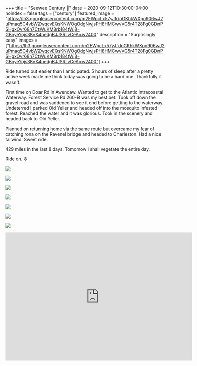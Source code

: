 +++
title =  "Seewee Century 💯"
date = 2020-09-12T10:30:00-04:00
noindex = false
tags = ["century"]
featured_image = "https://lh3.googleusercontent.com/m2EWpcLx57yJfdoGKhkWXpo906wJ2uPmaq5C4vbWZwqcvEQsKNWOg0dgNwjsPH8HMCwvVG5r4T28Fg0GDnPSHgxOvr68h7CtWuKM8rb184tWj8-GBnyeYojs3KvX4nedgBJJSRLvCeA=w2400"
description = "Surprisingly easy"
images = ["https://lh3.googleusercontent.com/m2EWpcLx57yJfdoGKhkWXpo906wJ2uPmaq5C4vbWZwqcvEQsKNWOg0dgNwjsPH8HMCwvVG5r4T28Fg0GDnPSHgxOvr68h7CtWuKM8rb184tWj8-GBnyeYojs3KvX4nedgBJJSRLvCeA=w2400"]
+++

Ride turned out easier than I anticipated. 5 hours of sleep after a pretty active week made me think today was going to be a hard one. Thankfully it wasn't.

First time on Doar Rd in Awendaw. Wanted to get to the Atlantic Intracoastal Waterway. Forest Service Rd 260-B was my best bet. Took off down the gravel road and was saddened to see it end before getting to the waterway. Undeterred I parked Old Yeller and headed off into the mosquito infested forest. Reached the water and it was glorious. Took in the scenery and headed back to Old Yeller.

Planned on returning home via the same route but overcame my fear of catching rona on the Ravenel bridge and headed to Charleston. Had a nice tailwind. Sweet ride.

429 miles in the last 8 days. Tomorrow I shall vegetate the entire day. 

Ride on. ☮

<a href='https://lh3.googleusercontent.com/_BNhwfRAgBrQFmeJJJs6_NIUwgqU0T3lTcDb66bJCYP1-hlfw-j-7RjhBy7VOEGE0NDAYak4vBkuMtb88ugPCg3CFeJDkGnqn2xQu2VDLZk8pmKgFXrhbSvinyyCIE3dipvrdCNx9hk=w2400'><img src='https://lh3.googleusercontent.com/_BNhwfRAgBrQFmeJJJs6_NIUwgqU0T3lTcDb66bJCYP1-hlfw-j-7RjhBy7VOEGE0NDAYak4vBkuMtb88ugPCg3CFeJDkGnqn2xQu2VDLZk8pmKgFXrhbSvinyyCIE3dipvrdCNx9hk=w2400'></a>

<a href='https://lh3.googleusercontent.com/0MgJzz4DqW7OJ4mfXAju9p0BvwhydM4hAb0kax-_7XCq0nUhnnxNx6DpXlZxDAdp6LB1KmiVFgEejxiLCXJNCV0ZbJHyapg9Yk2oF2PTIGUZGwTcn4AclJGMIwPlBESKZv2sg1lZBhA=w2400'><img src='https://lh3.googleusercontent.com/0MgJzz4DqW7OJ4mfXAju9p0BvwhydM4hAb0kax-_7XCq0nUhnnxNx6DpXlZxDAdp6LB1KmiVFgEejxiLCXJNCV0ZbJHyapg9Yk2oF2PTIGUZGwTcn4AclJGMIwPlBESKZv2sg1lZBhA=w2400'></a>

<a href='https://lh3.googleusercontent.com/Jxv4H5Od-hesPFkNrOKzPQ6HajC6gEprowOtWOn8VvBg8BQtmFh2C3coX9Gp-xWb6ThPg7iJVjebcs5G8-cwhElcDX1FKKivj9YELw-7yLOeaSV4o8ImxQOlL5i2fMV9L-Ok4nBTXec=w2400'><img src='https://lh3.googleusercontent.com/Jxv4H5Od-hesPFkNrOKzPQ6HajC6gEprowOtWOn8VvBg8BQtmFh2C3coX9Gp-xWb6ThPg7iJVjebcs5G8-cwhElcDX1FKKivj9YELw-7yLOeaSV4o8ImxQOlL5i2fMV9L-Ok4nBTXec=w2400'></a>

<a href='https://lh3.googleusercontent.com/xaK5Wu2FYKsLCsHMvFBm-9JXSIXj3UoEcfljXqyOH1lMhAkbLdgQ5XDV2dpsaSdaq-uhAojnEW1G7FudfzqxQiGhp2H-AKBM2ZnX09Pv5WBeSKgFn3N2PoLYItMpyHURfV5q7qiVKho=w2400'><img src='https://lh3.googleusercontent.com/xaK5Wu2FYKsLCsHMvFBm-9JXSIXj3UoEcfljXqyOH1lMhAkbLdgQ5XDV2dpsaSdaq-uhAojnEW1G7FudfzqxQiGhp2H-AKBM2ZnX09Pv5WBeSKgFn3N2PoLYItMpyHURfV5q7qiVKho=w2400'></a>

<a href='https://lh3.googleusercontent.com/Tcm8uuiCgH3H704mPIzxZhNfJEF4tiYAzheY_T2CmuW1GmF5poDo4lm5RgF-Sc-9mU1YHKUU5sSd4spnAUrl3asIRa53dhQYsrvVqGAn3456xb4baLVXnD-8otsU62mfFF5NO87aSEQ=w2400'><img src='https://lh3.googleusercontent.com/Tcm8uuiCgH3H704mPIzxZhNfJEF4tiYAzheY_T2CmuW1GmF5poDo4lm5RgF-Sc-9mU1YHKUU5sSd4spnAUrl3asIRa53dhQYsrvVqGAn3456xb4baLVXnD-8otsU62mfFF5NO87aSEQ=w2400'></a>

<a href='https://lh3.googleusercontent.com/CKCw92KScrio_PlOWDa0lLrM2WXa6N9_XP_TYydoER1AVTMUCw_YMCeHwhgkdtXYgY7zDYW4ZUM9RyhF2X82dKd8V5KK9gqi0jIpPVtPfi9gcgcPSRLhTas43VsKIj6F0pBNzCJ8So4=w2400'><img src='https://lh3.googleusercontent.com/CKCw92KScrio_PlOWDa0lLrM2WXa6N9_XP_TYydoER1AVTMUCw_YMCeHwhgkdtXYgY7zDYW4ZUM9RyhF2X82dKd8V5KK9gqi0jIpPVtPfi9gcgcPSRLhTas43VsKIj6F0pBNzCJ8So4=w2400'></a>

<a href='https://lh3.googleusercontent.com/m2EWpcLx57yJfdoGKhkWXpo906wJ2uPmaq5C4vbWZwqcvEQsKNWOg0dgNwjsPH8HMCwvVG5r4T28Fg0GDnPSHgxOvr68h7CtWuKM8rb184tWj8-GBnyeYojs3KvX4nedgBJJSRLvCeA=w2400'><img src='https://lh3.googleusercontent.com/m2EWpcLx57yJfdoGKhkWXpo906wJ2uPmaq5C4vbWZwqcvEQsKNWOg0dgNwjsPH8HMCwvVG5r4T28Fg0GDnPSHgxOvr68h7CtWuKM8rb184tWj8-GBnyeYojs3KvX4nedgBJJSRLvCeA=w2400'></a>



<iframe height='405' width='590' frameborder='0' allowtransparency='true' scrolling='no' src='https://www.strava.com/activities/4048858629/embed/4b524210839e65eb1eab9db683f21402d886e7e5'></iframe>

